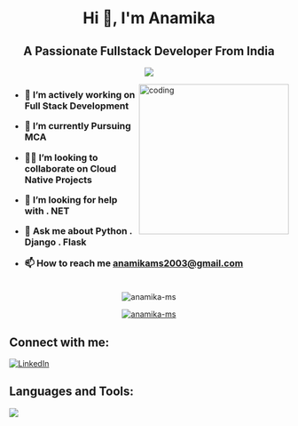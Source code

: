 <h1 align="center">Hi 👋, I'm Anamika</h1>
<h2 align="center">A Passionate Fullstack Developer From India</h2>
<p align="center">
  
  <!-- Typing SVG by DenverCoder1 - https://github.com/DenverCoder1/readme-typing-svg -->
  <a href="https://github.com/DenverCoder1/readme-typing-svg">
    <img src="https://readme-typing-svg.demolab.com/?lines=Python%20Django%20Framework;Learning%20ML%20And%20AI;Python%20Flask%20Framework;Fullstack%20Development&font=Times New Roman%20Code&center=true&width=440&height=45&color=3498db&vCenter=true&pause=1000&size=28" /></a>
</p>
  <img align="right" alt="coding" width="270" height="270" src="https://user-images.githubusercontent.com/59734313/157189039-c09b3e38-9f42-42c0-ab54-14f1574190a7.gif">
<h3>
  
- 🔭 I’m actively working on **Full Stack Development**

- 🌱 I’m currently Pursuing **MCA**

- 👩‍💻 I’m looking to collaborate on **Cloud Native Projects**

- 🤝 I’m looking for help with **. NET**

- 💬 Ask me about  **Python . Django . Flask**

- 📫 How to reach me **anamikams2003@gmail.com**
   <br><br>
</h3>
 <p align="center"> <img src="https://komarev.com/ghpvc/?username=anamika-ms&label=Profile%20views&color=0e75b6&style=flat-square" alt="anamika-ms" /> </p>

<p align="center"> <a href="https://github.com/ryo-ma/github-profile-trophy"><img src="https://github-profile-trophy.vercel.app/?username=anamika-ms" alt="anamika-ms" /></a> </p>


<h2 align="left">Connect with me:</h2>
<p align="left"> 
  <a href="https://www.linkedin.com/in/anamika-m-s/" target="_blank"> 
    <img src="https://img.shields.io/badge/-LinkedIn-blue?style=for-the-badge&logo=Linkedin&logoColor=white" alt="LinkedIn"> 
  </a> 
<!--   <a href="mailto:anamikams2003@gmail.com">
    <img src="https://img.shields.io/badge/Gmail-D14836?style=for-the-badge&logo=gmail&logoColor=white"/>
  </a> -->
 <!-- 
<a href="https://instagram.com/anamika_ms_" target="blank"><img align="center" src="https://raw.githubusercontent.com/rahuldkjain/github-profile-readme-generator/master/src/images/icons/Social/instagram.svg" alt="anamika_ms_" height="30" width="40" /></a>
</p>
-->
<h2 align="left">Languages and Tools:</h2>
  <img src="https://skillicons.dev/icons?i=vscode,git,python,c,django,flask,java,javascript,sqlite,tensorflow,opencv,mysql,bootstrap,html,cpp" />
</p>
